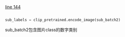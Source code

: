[line 144](scripts/clip_finetune_noise_nolabel.py)

```python

sub_labels = clip_pretrained.encode_image(sub_batch2)

```

sub_batch2包含图片class的数字类别
